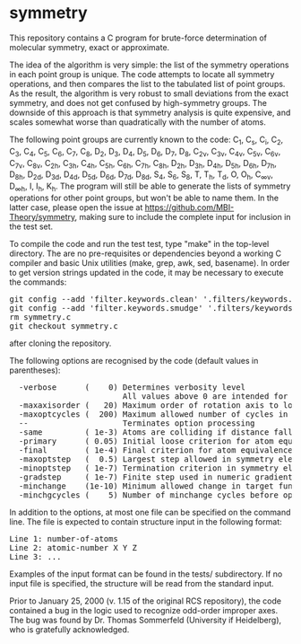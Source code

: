 # symmetry
<P>
This repository contains a C program for brute-force determination of molecular symmetry,
exact or approximate.

<P>
The idea of the algorithm is very simple: the list of the symmetry operations in each point
group is unique. The code attempts to locate all symmetry operations, and then compares the 
list to the tabulated list of point groups. As the result, the algorithm is very robust to
small deviations from the exact symmetry, and does not get confused by high-symmetry groups.
The downside of this approach is that symmetry analysis is quite expensive, and scales 
somewhat worse than quadratically with the number of atoms.

<P>
The following point groups are currently known to the code: 
C<sub>1</sub>, C<sub>s</sub>, C<sub>i</sub>, C<sub>2</sub>, C<sub>3</sub>, C<sub>4</sub>,
C<sub>5</sub>, C<sub>6</sub>, C<sub>7</sub>, C<sub>8</sub>, D<sub>2</sub>, D<sub>3</sub>,
D<sub>4</sub>, D<sub>5</sub>, D<sub>6</sub>, D<sub>7</sub>, D<sub>8</sub>, C<sub>2v</sub>,
C<sub>3v</sub>, C<sub>4v</sub>, C<sub>5v</sub>, C<sub>6v</sub>, C<sub>7v</sub>, C<sub>8v</sub>,
C<sub>2h</sub>, C<sub>3h</sub>, C<sub>4h</sub>, C<sub>5h</sub>, C<sub>6h</sub>, C<sub>7h</sub>,
C<sub>8h</sub>, D<sub>2h</sub>, D<sub>3h</sub>, D<sub>4h</sub>, D<sub>5h</sub>, D<sub>6h</sub>,
D<sub>7h</sub>, D<sub>8h</sub>, D<sub>2d</sub>, D<sub>3d</sub>, D<sub>4d</sub>, D<sub>5d</sub>,
D<sub>6d</sub>, D<sub>7d</sub>, D<sub>8d</sub>, S<sub>4</sub>, S<sub>6</sub>, S<sub>8</sub>,
T, T<sub>h</sub>, T<sub>d</sub>, O, O<sub>h</sub>, C<sub>∞v</sub>,
D<sub>∞h</sub>, I, I<sub>h</sub>, K<sub>h</sub>. The program will still be able to
generate the lists of symmetry operations for other point groups, but won't be
able to name them. In the latter case, please open the issue at 
<a href="https://github.com/MBI-Theory/symmetry">https://github.com/MBI-Theory/symmetry</a>,
making sure to include the complete input for inclusion in the test set.
  
<p>
To compile the code and run the test test, type "make" in the top-level directory. The are 
no pre-requisites or dependencies beyond a working C compiler and basic Unix utilities (make,
grep, awk, sed, basename). In order to get version strings updated in the code, it may be
necessary to execute the commands:
<pre>
git config --add 'filter.keywords.clean' '.filters/keywords.clean'
git config --add 'filter.keywords.smudge' '.filters/keywords.smudge %f'
rm symmetry.c
git checkout symmetry.c
</pre>
after cloning the repository.
  
<p>
The following options are recognised by the code (default values in parentheses):
<pre>
  -verbose      (    0) Determines verbosity level
                        All values above 0 are intended for debugging purposes
  -maxaxisorder (   20) Maximum order of rotation axis to look for
  -maxoptcycles (  200) Maximum allowed number of cycles in symmetry element optimization 
  --                    Terminates option processing 
  -same         ( 1e-3) Atoms are colliding if distance falls below this value
  -primary      ( 0.05) Initial loose criterion for atom equivalence
  -final        ( 1e-4) Final criterion for atom equivalence
  -maxoptstep   (  0.5) Largest step allowed in symmetry element optimization
  -minoptstep   ( 1e-7) Termination criterion in symmetry element optimization
  -gradstep     ( 1e-7) Finite step used in numeric gradient evaluation
  -minchange    (1e-10) Minimum allowed change in target function
  -minchgcycles (    5) Number of minchange cycles before optimization stops
</pre>

<p>
In addition to the options, at most one file can be specified on the command line.
The file is expected to contain structure input in the following format:
<pre>
Line 1: number-of-atoms
Line 2: atomic-number X Y Z
Line 3: ...
</pre>
Examples of the input format can be found in the tests/ subdirectory. If no input
file is specified, the structure will be read from the standard input.
 
<p> <p>
Prior to January 25, 2000 (v. 1.15 of the original RCS repository), the code contained 
a bug in the logic used to recognize odd-order improper axes. The bug was found by 
Dr. Thomas Sommerfeld (University if Heidelberg), who is gratefully acknowledged.
